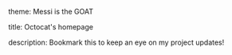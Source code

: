 theme: Messi is the GOAT

title: Octocat's homepage

description: Bookmark this to keep an eye on my project updates!
